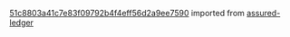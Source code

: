 [51c8803a41c7e83f09792b4f4eff56d2a9ee7590](https://github.com/insolar/assured-ledger/commit/51c8803a41c7e83f09792b4f4eff56d2a9ee7590) imported from [assured-ledger](https://github.com/insolar/assured-ledger)
